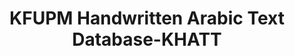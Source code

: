 ---
types: "word"

title: "KFUPM Handwritten Arabic Text Database-KHATT"

categories: ['']

tags: ['KFUPM', 'Handwritten', 'Arabic', 'Text', 'Database', 'KHATT']

arabic: 'قاعدة بيانات خط'

arexps: []

enwords: ['KFUPM Handwritten Arabic Text Database-KHATT']

enexps: []

arlexicons: 'ق'

enlexicons: 'K'

authors: ['Ruqayya Roshdy']

translators: ['']

citations: 'تطبيقات الذكاء الاصطناعي في خدمة اللغة العربية'

sources: 'مركز الملك عبدالله بن عبدالعزيز الدولي لخدمة اللغة العربية'

word: "true"

slug: ""
---